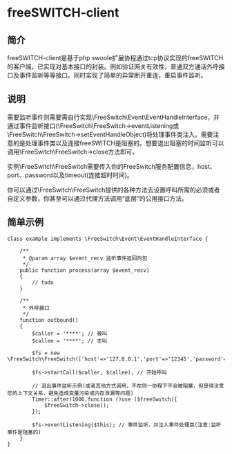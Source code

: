 # freeSWITCH-client

## 简介
freeSWITCH-client是基于php swoole扩展协程通过tcp协议实现的freeSWITCH的客户端，已实现对基本接口的封装。例如验证网关有效性，普通双方通话外呼接口及事件监听等等接口。同时实现了简单的异常断开重连，重启事件监听。

## 说明
需要监听事件则需要需自行实现\FreeSwitch\Event\EventHandleInterface，并通过事件监听接口(\FreeSwitch\FreeSwitch->eventListening或\FreeSwitch\FreeSwitch->setEventHandleObject)将处理事件类注入。需要注意的是处理事件类以及连接freeSWITCH是阻塞的。想要退出阻塞的时间监听可以调用\FreeSwitch\FreeSwitch->close方法即可。

实例\FreeSwitch\FreeSwitch需要传入你的FreeSwitch服务配置信息，host、port、password以及timeout(连接超时时间)。

你可以通过\FreeSwitch\FreeSwitch提供的各种方法去设置呼叫所需的必须或者自定义参数，你甚至可以通过代理方法调用“底层”的公用接口方法。

## 简单示例

````
class example implements \FreeSwitch\Event\EventHandleInterface {

    /**
     * @param array $event_recv 监听事件返回的包
     */
    public function process(array $event_recv)
    {
        // todo 
    }
    
    /**
     * 外呼接口
     */
    function outbound()
    {
        $caller = '****'; // 被叫
        $callee = '****'; // 主叫
        
        $fs = new \FreeSwitch\FreeSwitch(['host'=>'127.0.0.1','port'=>'12345','password'=>'******']);
        
        $fs->startCall($caller, $callee); // 开始呼叫

        // 退出事件监听示例(或者其他方式调用，不在同一协程下不会被阻塞，但是得注意您的上下文关系，避免造成变量污染或内存泄漏等问题)
        Timer::after(1000,function ()use ($freeSwitch){
            $freeSwitch->close();
        });
        
        $fs->eventListening($this); // 事件监听，并注入事件处理类(注意:监听事件是阻塞的)
    }
}